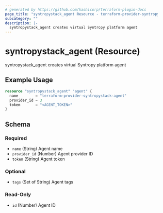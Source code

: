 ```yaml
---
# generated by https://github.com/hashicorp/terraform-plugin-docs
page_title: "syntropystack_agent Resource - terraform-provider-syntropystack"
subcategory: ""
description: |-
  syntropystack_agent creates virtual Syntropy platform agent
---
```


# syntropystack_agent (Resource)

syntropystack_agent creates virtual Syntropy platform agent

## Example Usage

```terraform
resource "syntropystack_agent" "agent" {
  name        = "terraform-provider-syntropystack-agent"
  provider_id = 3
  token       = "<AGENT_TOKEN>"
}
```

<!-- schema generated by tfplugindocs -->
## Schema

### Required

- `name` (String) Agent name
- `provider_id` (Number) Agent provider ID
- `token` (String) Agent token

### Optional

- `tags` (Set of String) Agent tags

### Read-Only

- `id` (Number) Agent ID


